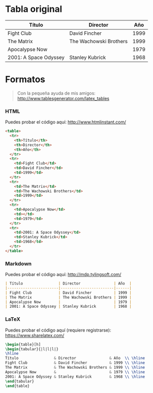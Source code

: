 
# Tabla original

| Título                | Director               | Año  |
|-----------------------|------------------------|------|
| Fight Club            | David Fincher          | 1999 |
| The Matrix            | The Wachowski Brothers | 1999 |
| Apocalypse Now        |                        | 1979 |
| 2001: A Space Odyssey | Stanley Kubrick        | 1968 |


# Formatos

> Con la pequeña ayuda de mis amigos: http://www.tablesgenerator.com/latex_tables

### HTML

Puedes probar el código aquí: http://www.htmlinstant.com/

```html
<table>
  <tr>
    <th>Título</th>
    <th>Director</th>
    <th>Año</th>
  </tr>
  <tr>
    <td>Fight Club</td>
    <td>David Fincher</td>
    <td>1999</td>
  </tr>
  <tr>
    <td>The Matrix</td>
    <td>The Wachowski Brothers</td>
    <td>1999</td>
  </tr>
  <tr>
    <td>Apocalypse Now</td>
    <td></td>
    <td>1979</td>
  </tr>
  <tr>
    <td>2001: A Space Odyssey</td>
    <td>Stanley Kubrick</td>
    <td>1968</td>
  </tr>
</table>
```


### Markdown

Puedes probar el código aquí: http://mdp.tylingsoft.com/

```md
| Título                | Director               | Año  |
|-----------------------|------------------------|------|
| Fight Club            | David Fincher          | 1999 |
| The Matrix            | The Wachowski Brothers | 1999 |
| Apocalypse Now        |                        | 1979 |
| 2001: A Space Odyssey | Stanley Kubrick        | 1968 |
```


### LaTeX

Puedes probar el código aquí (requiere registrarse): https://www.sharelatex.com/

```tex
\begin{table}[h]
\begin{tabular}{|l|l|l|}
\hline
Título                & Director               & Año  \\ \hline
Fight Club            & David Fincher          & 1999 \\ \hline
The Matrix            & The Wachowski Brothers & 1999 \\ \hline
Apocalypse Now        &                        & 1979 \\ \hline
2001: A Space Odyssey & Stanley Kubrick        & 1968 \\ \hline
\end{tabular}
\end{table}
```
